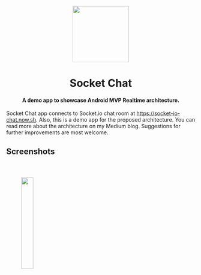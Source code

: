 <p align="center">
  <image height=150 width=150 src="https://github.com/mayuroks/android-mvp-realtime-chat/blob/master/images/logo_socket_chat_circle.png"></image>
</p>

<h1 align="center"> Socket Chat </h1>
<h4 align="center">A demo app to showcase Android MVP Realtime architecture.</h4>

Socket Chat app connects to Socket.io chat room at https://socket-io-chat.now.sh. Also, this is a demo app for the proposed architecture. You can read more about the architecture on my Medium blog. Suggestions for further improvements are most welcome.

## Screenshots
<p>
  <image width="25%" height="25%"  style="margin:40px;" src="https://github.com/mayuroks/android-mvp-realtime-chat/blob/master/images/socket_chat.png"></image>
</p>
